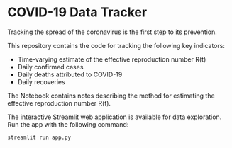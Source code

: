 # COVID-19 Data Tracker

Tracking the spread of the coronavirus is the first step to its prevention.

This repository contains the code for tracking the following key indicators:
- Time-varying estimate of the effective reproduction number R(t)
- Daily confirmed cases
- Daily deaths attributed to COVID-19
- Daily recoveries

The Notebook contains notes describing the method for estimating the effective reproduction number R(t).

The interactive Streamlit web application is available for data exploration. Run the app with the following command:
```
streamlit run app.py
```
